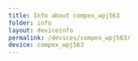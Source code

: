 ```yaml
---
title: Info about compex_wpj563
folder: info
layout: deviceinfo
permalink: /devices/compex_wpj563/
device: compex_wpj563
---
```

